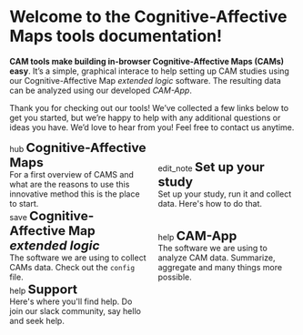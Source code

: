 Welcome to the Cognitive-Affective Maps tools documentation!
===============================================

<!-- 
[![Documentation Status](https://readthedocs.org/projects/example-mkdocs-basic/badge/?version=latest)](https://example-mkdocs-basic.readthedocs.io/en/latest/?badge=latest)
 -->

**CAM tools make building in-browser Cognitive-Affective Maps (CAMs) easy**. It’s a simple, graphical interace to help
setting up CAM studies using our Cognitive-Affective Map *extended logic* software. The resulting data can be analyzed
using our developed *CAM-App*.

Thank you for checking out our tools! We’ve collected a few links below to get you started, but we’re happy to help with
any additional questions or ideas you have. We’d love to hear from you! Feel free to contact us anytime.

<div style="display: inline-block; margin-right: 3%; width:48%;">
    <span class="material-icons">hub</span>
    <b style="font-size: 22px;">Cognitive-Affective Maps</b>
    <br>
    For a first overview of CAMS and what are the reasons to use this innovative method this is the place to start.
</div>
<div style="display: inline-block; width:48%;">
    <span class="material-icons">edit_note</span>
    <b style="font-size: 22px;">Set up your study</b>
    <br>
    Set up your study, run it and collect data. Here's how to do that.
</div>
<br>
<div style="display: inline-block; margin-right: 3%; width:48%;">
    <span class="material-icons">save</span>
  <b style="font-size: 22px;">Cognitive-Affective Map <i>extended logic</i></b>
    <br>
    The software we are using to collect CAMs data. Check out the <code>config</code> file.
</div>
<div style="display: inline-block; width:48%;">
    <span class="material-icons">help</span>
    <b style="font-size: 22px;">CAM-App</b>
    <br>
    The software we are using to analyze CAM data. Summarize, aggregate and many things more possible.
</div>
<br>
<div style="display: inline-block; margin-right: 3%; width:48%;">
    <span class="material-icons">help</span>
  <b style="font-size: 22px;">Support</b>
    <br>
    Here's where you'll find help. Do join our slack community, say hello and seek help.
</div>
<div style="display: inline-block; width:48%;">
</div>